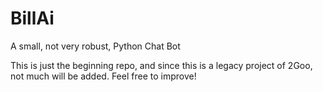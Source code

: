 # BillAi
A small, not very robust, Python Chat Bot

This is just the beginning repo, and since this is a legacy project of 2Goo, not much will be added. Feel free to improve!
